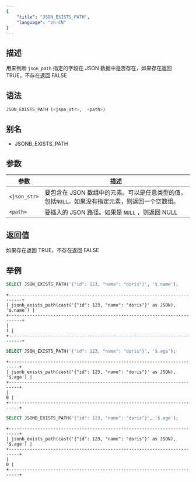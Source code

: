 ```yaml
---
{
    "title": "JSON_EXISTS_PATH",
    "language": "zh-CN"
}
---
```


## 描述

用来判断 `json_path` 指定的字段在 JSON 数据中是否存在，如果存在返回 TRUE，不存在返回 FALSE

## 语法

```sql
JSON_EXISTS_PATH (<json_str>,  <path>)
```

## 别名

* JSONB_EXISTS_PATH

## 参数
| 参数           | 描述                                                     |
|--------------|--------------------------------------------------------|
| `<json_str>` | 要包含在 JSON 数组中的元素。可以是任意类型的值，包括`NULL`。如果没有指定元素，则返回一个空数组。 
| `<path>`     | 要插入的 JSON 路径。如果是 `NULL` ，则返回 NULL                      |

## 返回值
如果存在返回 TRUE，不存在返回 FALSE

## 举例

```sql
SELECT JSON_EXISTS_PATH('{"id": 123, "name": "doris"}', '$.name');
```
```text
+---------------------------------------------------------------------------+
| jsonb_exists_path(cast('{"id": 123, "name": "doris"}' as JSON), '$.name') |
+---------------------------------------------------------------------------+
|                                                                         1 |
+---------------------------------------------------------------------------+
```
```sql
SELECT JSON_EXISTS_PATH('{"id": 123, "name": "doris"}', '$.age');
```
```text
+--------------------------------------------------------------------------+
| jsonb_exists_path(cast('{"id": 123, "name": "doris"}' as JSON), '$.age') |
+--------------------------------------------------------------------------+
|                                                                        0 |
+--------------------------------------------------------------------------+
```
```sql
SELECT JSONB_EXISTS_PATH('{"id": 123, "name": "doris"}', '$.age');
```
```text
+--------------------------------------------------------------------------+
| jsonb_exists_path(cast('{"id": 123, "name": "doris"}' as JSON), '$.age') |
+--------------------------------------------------------------------------+
|                                                                        0 |
+--------------------------------------------------------------------------+
```






